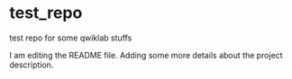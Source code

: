 # test_repo
test repo for some qwiklab stuffs

I am editing the README file. Adding some more details about the project description.

